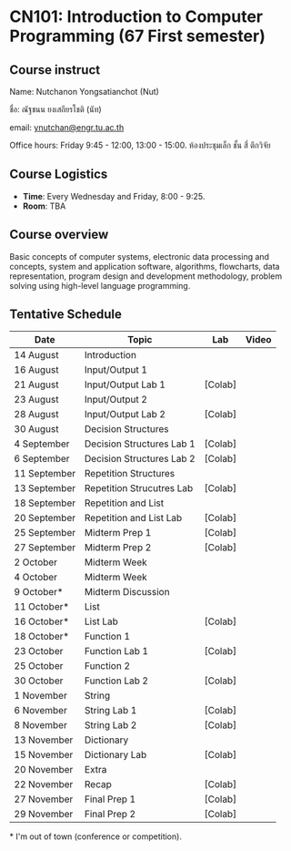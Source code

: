 # CN101: Introduction to Computer Programming (67 First semester)

## Course instruct

Name: Nutchanon Yongsatianchot (Nut)

ชื่อ: ณัฐชนน ยงเสถียรโชติ (นัท)

email: ynutchan@engr.tu.ac.th

Office hours: Friday 9:45 - 12:00, 13:00 - 15:00. ห้องประชุมเล็ก ชั้น สี่ ตึกวิจัย

## Course Logistics

- **Time**: Every Wednesday and Friday, 8:00 - 9:25.
- **Room**: TBA

## Course overview 
Basic concepts of computer systems, electronic data processing and concepts, system and application software, algorithms, flowcharts, data representation, program design and development methodology, problem solving using high-level language programming. 

## Tentative Schedule

|   Date  |  Topic  |  Lab  |  Video |
| ------- | ------- |  --------  | -------- |
| 14 August   | Introduction             |             | |
| 16 August   | Input/Output 1           |             | |
| 21 August   | Input/Output Lab 1       |  [Colab]    | |
| 23 August   | Input/Output 2           |             | |
| 28 August   | Input/Output Lab 2       |  [Colab]    | |
| 30 August   | Decision Structures      |             | |
| 4 September | Decision Structures Lab 1 | [Colab]    | |
| 6 September | Decision Structures Lab 2 | [Colab]    | |
| 11 September | Repetition Structures      |          | |
| 13 September | Repetition Strucutres Lab  | [Colab]  | |
| 18 September | Repetition and List        |          | |
| 20 September | Repetition and List Lab    | [Colab]  | |
| 25 September | Midterm Prep 1         | [Colab]  | |
| 27 September | Midterm Prep 2         | [Colab]  | |
| 2 October | Midterm Week     |             | |
| 4 October | Midterm Week     |             | |
| 9 October* |  Midterm Discussion |         | |
| 11 October* | List           |             | |
| 16 October* | List Lab       |  [Colab]    | |
| 18 October* | Function 1      |            | |
| 23 October | Function Lab 1   |  [Colab]   | |
| 25 October | Function 2       |            | |
| 30 October | Function Lab 2   |  [Colab]   | |
| 1 November | String           |             | |
| 6 November | String Lab 1     |  [Colab]    | |
| 8 November | String Lab 2     |  [Colab]    | |
| 13 November | Dictionary      |             | |
| 15 November | Dictionary Lab  |  [Colab]    | |
| 20 November | Extra           |             | |
| 22 November | Recap           |  [Colab]    | |
| 27 November | Final Prep 1     | [Colab]     | |
| 29 November | Final Prep 2     | [Colab]     | |
\* I'm out of town (conference or competition).
